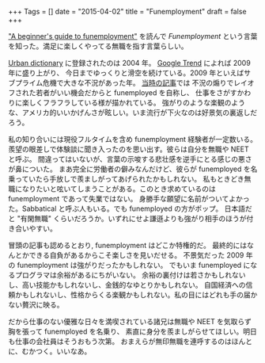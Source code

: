+++
Tags = []
date = "2015-04-02"
title = "Funemployment"
draft = false
+++

["A beginner's guide to funemployment"](http://robertheaton.com/2014/06/02/a-beginners-guide-to-funemployment/)
を読んで *Funemployment* という言葉を知った。満足に楽しくやってる無職を指す言葉らしい。

[Urban dictionary](http://www.urbandictionary.com/define.php?term=funemployment) に登録されたのは 2004 年。
[Google Trend](https://www.google.com/trends/explore#q=funemployment) によれば 2009 年に盛り上がり、
今日までゆっくりと滑空を続けている。2009 年といえばサブプライム危機で大きな不況があった年。
[当時の記事](
http://www.sfweekly.com/sanfrancisco/funemployment-jobless-young-san-franciscans-are-welcoming-the-worst-recession-of-their-lives-with-open-arms-too-bad-the-party-cant-last-for/)では
不況の煽りでレイオフされた若者がいい機会だからと funemployed を自称し、
仕事をさがすかわりに楽しくフラフラしている様が描かれている。
強がりのような楽観のような、アメリカ的いいかげんさが眩しい。いま流行が下火なのは好景気の裏返しだろう。

私の知り合いには現役フルタイムを含め funemployment 経験者が一定数いる。
羨望の眼差しで体験談に聞き入ったのを思い出す。彼らは自分を無職や NEET と呼ぶ。
間違ってはいないが、言葉の示唆する悲壮感を逆手にとる感じの悪さが鼻についた。
まあ完全に労働者の僻みなんだけど、彼らが funemployed を名乗っていたら手放しで羨ましがってあげられたかもしれない。
私もときどき無職になりたいと呟いてしまうことがある。このとき求めているのは funemployment であって失業ではない。
身勝手な願望に名前がついてよかった。Sabbatical と呼ぶ人もいる。でも funemployed の方がポップ。
日本語だと "有閑無職" くらいだろうか。いずれにせよ謙遜よりも強がり相手のほうが付き合いやすい。

冒頭の記事も認めるとおり, funemployment はどこか特権的だ。
最終的にはなんとかできる自負があるからこそ楽しさを見いだせる。
不景気だった 2009 年の funemployment は強がりだったかもしれない。
でもいま funemployed になるプログラマは余裕があるにちがいない。
余裕の裏付けは若さかもしれないし、高い技能かもしれないし、金銭的なゆとりかもしれない。
自国経済への信頼かもしれないし、性格からくる楽観かもしれない。私の目にはどれも手の届かない贅沢に映る。

だから仕事のない優雅な日々を満喫されている諸兄は無職や NEET を気取らず胸を張って funemployed を名乗り、
素直に身分を羨ましがらせてほしい。明日も仕事の会社員はそうおもう次第。
おまえらが無印無職を連呼するのはほんとに、むかつく。いいなあ。

